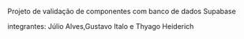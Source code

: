 Projeto de validação de componentes com banco de dados Supabase

integrantes: Júlio Alves,Gustavo Italo e Thyago Heiderich
